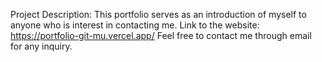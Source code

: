 Project Description:
This portfolio serves as an introduction of myself to anyone who is interest in contacting me.
Link to the website: https://portfolio-git-mu.vercel.app/
Feel free to contact me through email for any inquiry.
